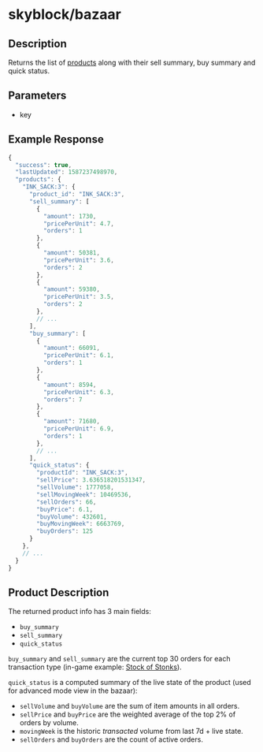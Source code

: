 # skyblock/bazaar

## Description
Returns the list of [products](#product-description) along with their sell summary, buy summary and quick status.

## Parameters
- key

## Example Response
```js
{
  "success": true,
  "lastUpdated": 1587237498970,
  "products": {
    "INK_SACK:3": {
      "product_id": "INK_SACK:3",
      "sell_summary": [
        {
          "amount": 1730,
          "pricePerUnit": 4.7,
          "orders": 1
        },
        {
          "amount": 50381,
          "pricePerUnit": 3.6,
          "orders": 2
        },
        {
          "amount": 59380,
          "pricePerUnit": 3.5,
          "orders": 2
        },
        // ...
      ],
      "buy_summary": [
        {
          "amount": 66091,
          "pricePerUnit": 6.1,
          "orders": 1
        },
        {
          "amount": 8594,
          "pricePerUnit": 6.3,
          "orders": 7
        },
        {
          "amount": 71680,
          "pricePerUnit": 6.9,
          "orders": 1
        },
        // ...
      ],
      "quick_status": {
        "productId": "INK_SACK:3",
        "sellPrice": 3.636518201531347,
        "sellVolume": 1777058,
        "sellMovingWeek": 10469536,
        "sellOrders": 66,
        "buyPrice": 6.1,
        "buyVolume": 432601,
        "buyMovingWeek": 6663769,
        "buyOrders": 125
      }
    },
    // ...
  }
}
```

## Product Description

The returned product info has 3 main fields:
- `buy_summary`
- `sell_summary`
- `quick_status`

`buy_summary` and `sell_summary` are the current top 30 orders for each transaction type (in-game example:
[Stock of Stonks](https://i.imgur.com/SjRONxq.png)).

`quick_status` is a computed summary of the live state of the product (used for advanced mode view in the bazaar):
- `sellVolume` and `buyVolume` are the sum of item amounts in all orders.
- `sellPrice` and `buyPrice` are the weighted average of the top 2% of orders by volume.
- `movingWeek` is the historic *transacted* volume from last 7d + live state.
- `sellOrders` and `buyOrders` are the count of active orders.
